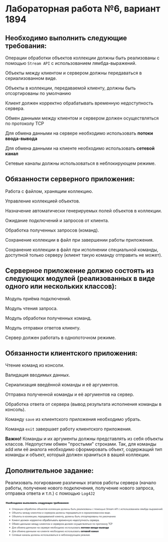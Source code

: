# Лабораторная работа №6, вариант 1894

## Необходимо выполнить следующие требования:

Операции обработки объектов коллекции должны быть реализованы с помощью `Stream API` с использованием лямбда-выражений.

Объекты между клиентом и сервером должны передаваться в сериализованном виде.

Объекты в коллекции, передаваемой клиенту, должны быть отсортированы по умолчанию

Клиент должен корректно обрабатывать временную недоступность сервера.

Обмен данными между клиентом и сервером должен осуществляться по протоколу TCP

Для обмена данными на сервере необходимо использовать **потоки ввода-вывода**

Для обмена данными на клиенте необходимо использовать **сетевой канал**

Сетевые каналы должны использоваться в неблокирующем режиме.

## Обязанности серверного приложения:

Работа с файлом, хранящим коллекцию.

Управление коллекцией объектов.

Назначение автоматически генерируемых полей объектов в коллекции.

Ожидание подключений и запросов от клиента.

Обработка полученных запросов (команд).

Сохранение коллекции в файл при завершении работы приложения.

Сохранение коллекции в файл при исполнении специальной команды, доступной только серверу (клиент такую команду отправить не может).

## Серверное приложение должно состоять из следующих модулей (реализованных в виде одного или нескольких классов):

Модуль приёма подключений.

Модуль чтения запроса.

Модуль обработки полученных команд.

Модуль отправки ответов клиенту.

Сервер должен работать в однопоточном режиме.

## Обязанности клиентского приложения:

Чтение команд из консоли.

Валидация вводимых данных.

Сериализация введённой команды и её аргументов.

Отправка полученной команды и её аргументов на сервер.

Обработка ответа от сервера (вывод результата исполнения команды в консоль).

Команду `save` из клиентского приложения необходимо убрать.

Команда `exit` завершает работу клиентского приложения.

**Важно!** Команды и их аргументы должны представлять из себя объекты классов. Недопустим обмен "простыми" строками. Так, для команды add или её аналога необходимо сформировать объект, содержащий тип команды и объект, который должен храниться в вашей коллекции.

## Дополнительное задание:

Реализовать логирование различных этапов работы сервера (начало работы, получение нового подключения, получение нового запроса, отправка ответа и т.п.) с помощью `Log4J2`

![img.png](task.png)